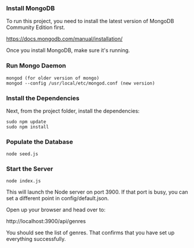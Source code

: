 
### Install MongoDB

To run this project, you need to install the latest version of MongoDB Community Edition first.

https://docs.mongodb.com/manual/installation/

Once you install MongoDB, make sure it's running.

### Run Mongo Daemon

    mongod (for older version of mongo)
    mongod --config /usr/local/etc/mongod.conf (new version)

### Install the Dependencies

Next, from the project folder, install the dependencies:

    sudo npm update
    sudo npm install

### Populate the Database

    node seed.js

### Start the Server

    node index.js

This will launch the Node server on port 3900. If that port is busy, you can set a different point in config/default.json.

Open up your browser and head over to:

http://localhost:3900/api/genres

You should see the list of genres. That confirms that you have set up everything successfully.

